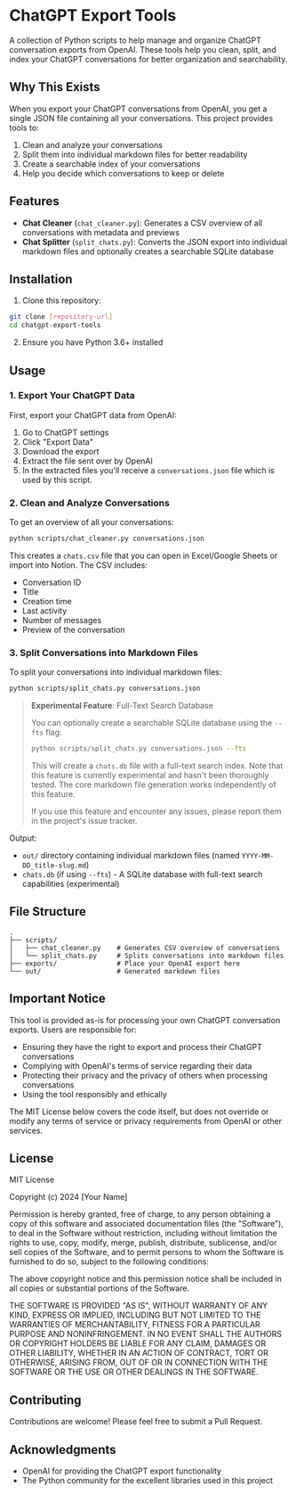 # ChatGPT Export Tools

A collection of Python scripts to help manage and organize ChatGPT conversation exports from OpenAI. These tools help you clean, split, and index your ChatGPT conversations for better organization and searchability.

## Why This Exists

When you export your ChatGPT conversations from OpenAI, you get a single JSON file containing all your conversations. This project provides tools to:

1. Clean and analyze your conversations
2. Split them into individual markdown files for better readability
3. Create a searchable index of your conversations
4. Help you decide which conversations to keep or delete

## Features

- **Chat Cleaner** (`chat_cleaner.py`): Generates a CSV overview of all conversations with metadata and previews
- **Chat Splitter** (`split_chats.py`): Converts the JSON export into individual markdown files and optionally creates a searchable SQLite database

## Installation

1. Clone this repository:
```bash
git clone [repository-url]
cd chatgpt-export-tools
```

2. Ensure you have Python 3.6+ installed

## Usage

### 1. Export Your ChatGPT Data

First, export your ChatGPT data from OpenAI:
1. Go to ChatGPT settings
2. Click "Export Data"
3. Download the export 
4. Extract the file sent over by OpenAI
5. In the extracted files you'll receive a `conversations.json` file which is used by this script.

### 2. Clean and Analyze Conversations

To get an overview of all your conversations:

```bash
python scripts/chat_cleaner.py conversations.json
```

This creates a `chats.csv` file that you can open in Excel/Google Sheets or import into Notion. The CSV includes:
- Conversation ID
- Title
- Creation time
- Last activity
- Number of messages
- Preview of the conversation

### 3. Split Conversations into Markdown Files

To split your conversations into individual markdown files:

```bash
python scripts/split_chats.py conversations.json
```

> **Experimental Feature**: Full-Text Search Database
> 
> You can optionally create a searchable SQLite database using the `--fts` flag:
> 
> ```bash
> python scripts/split_chats.py conversations.json --fts
> ```
> 
> This will create a `chats.db` file with a full-text search index. Note that this feature is currently experimental and hasn't been thoroughly tested. The core markdown file generation works independently of this feature.
> 
> If you use this feature and encounter any issues, please report them in the project's issue tracker.

Output:
- `out/` directory containing individual markdown files (named `YYYY-MM-DD_title-slug.md`)
- `chats.db` (if using `--fts`) - A SQLite database with full-text search capabilities (experimental)

## File Structure

```
.
├── scripts/
│   ├── chat_cleaner.py    # Generates CSV overview of conversations
│   └── split_chats.py     # Splits conversations into markdown files
├── exports/               # Place your OpenAI export here
└── out/                   # Generated markdown files
```

## Important Notice

This tool is provided as-is for processing your own ChatGPT conversation exports. Users are responsible for:
- Ensuring they have the right to export and process their ChatGPT conversations
- Complying with OpenAI's terms of service regarding their data
- Protecting their privacy and the privacy of others when processing conversations
- Using the tool responsibly and ethically

The MIT License below covers the code itself, but does not override or modify any terms of service or privacy requirements from OpenAI or other services.

## License

MIT License

Copyright (c) 2024 [Your Name]

Permission is hereby granted, free of charge, to any person obtaining a copy
of this software and associated documentation files (the "Software"), to deal
in the Software without restriction, including without limitation the rights
to use, copy, modify, merge, publish, distribute, sublicense, and/or sell
copies of the Software, and to permit persons to whom the Software is
furnished to do so, subject to the following conditions:

The above copyright notice and this permission notice shall be included in all
copies or substantial portions of the Software.

THE SOFTWARE IS PROVIDED "AS IS", WITHOUT WARRANTY OF ANY KIND, EXPRESS OR
IMPLIED, INCLUDING BUT NOT LIMITED TO THE WARRANTIES OF MERCHANTABILITY,
FITNESS FOR A PARTICULAR PURPOSE AND NONINFRINGEMENT. IN NO EVENT SHALL THE
AUTHORS OR COPYRIGHT HOLDERS BE LIABLE FOR ANY CLAIM, DAMAGES OR OTHER
LIABILITY, WHETHER IN AN ACTION OF CONTRACT, TORT OR OTHERWISE, ARISING FROM,
OUT OF OR IN CONNECTION WITH THE SOFTWARE OR THE USE OR OTHER DEALINGS IN THE
SOFTWARE.

## Contributing

Contributions are welcome! Please feel free to submit a Pull Request.

## Acknowledgments

- OpenAI for providing the ChatGPT export functionality
- The Python community for the excellent libraries used in this project 
